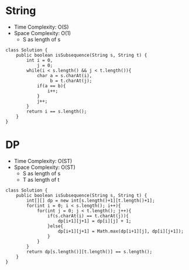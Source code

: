 # String
* Time Complexity: O(S)
* Space Complexity: O(1)
	* S as length of s 
```
class Solution {
    public boolean isSubsequence(String s, String t) {
        int i = 0,
            j = 0;
        while(i < s.length() && j < t.length()){
            char a = s.charAt(i),
                 b = t.charAt(j);
            if(a == b){
                i++; 
            }
            j++;
        }
        return i == s.length();
    }
}
```
# DP
* Time Complexity: O(ST)
* Space Complexity: O(ST)
	* S as length of s 
	* T as length of t
```
class Solution {
    public boolean isSubsequence(String s, String t) {
        int[][] dp = new int[s.length()+1][t.length()+1];
        for(int i = 0; i < s.length(); i++){
            for(int j = 0; j < t.length(); j++){
                if(s.charAt(i) == t.charAt(j)){
                    dp[i+1][j+1] = dp[i][j] + 1;
                }else{
                    dp[i+1][j+1] = Math.max(dp[i+1][j], dp[i][j+1]);
                }
            }
        }
        return dp[s.length()][t.length()] == s.length();
    }
}
```